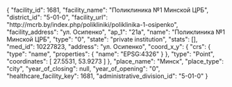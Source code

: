 {
    "facility_id": 1681,
    "facility_name": "Поликлиника №1 Минской ЦРБ",
    "district_id": "5-01-0",
    "facility_url": "http:\/\/mcrb.by\/index.php\/polikliniki\/poliklinika-1-osipenko",
    "facility_address": "ул. Осипенко",
    "ap_1": "21а",
    "name": "Поликлиника №1 Минской ЦРБ",
    "type": "0",
    "state": "private institution",
    "stats": [],
    "med_id": 10227823,
    "address": "ул. Осипенко",
    "coord_x_y": {
        "crs": {
            "type": "name",
            "properties": {
                "name": "EPSG:4326"
            }
        },
        "type": "Point",
        "coordinates": [
            27.5531,
            53.9273
        ]
    },
    "place_name": "Минск",
    "place_type": "city",
    "year_of_closing": null,
    "year_of_opening": "0",
    "healthcare_facility_key": 1681,
    "administrative_division_id": "5-01-0"
}